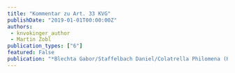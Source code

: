 ```yaml
---
title: "Kommentar zu Art. 33 KVG"
publishDate: "2019-01-01T00:00:00Z"
authors: 
 - knvokinger_author
 - Martin Zobl 
publication_types: ["6"]
featured: False
publication: "*Blechta Gabor/Staffelbach Daniel/Colatrella Philomena (Hrsg.), Basler Kommentar zum Krankenversicherungsgesetz, Basel*"
---
```

